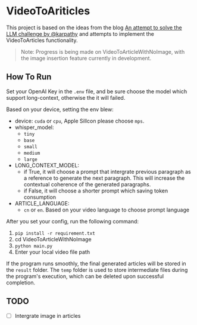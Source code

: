 # VideoToAriticles

This project is based on the ideas from the blog [An attempt to solve the LLM challenge by @karpathy](https://twitter.com/MisbahSy/status/1763639317270786531) and attempts to implement the VideoToArticles functionality.

> Note: Progress is being made on VideoToArticleWithNoImage, with the image insertion feature currently in development.

## How To Run

Set your OpenAI Key in the `.env` file, and be sure choose the model which support long-context, otherwise the it will failed.

Based on your device, setting the env blew:
- device: `cuda` or `cpu`, Apple Sillcon please choose `mps`.
- whisper_model: 
    - `tiny`
    - `base`
    - `small`
    - `medium`
    - `large`
- LONG_CONTEXT_MODEL:
    - if True, it will choose a prompt that intergrate previous paragraph as a reference to generate the next paragraph. This will increase the contextual coherence of the generated paragraphs.
    - if False, it will choose a shorter prompt which saving token consumption
- ARTICLE_LANGUAGE:
    - `cn` or `en`. Based on your video language to choose prompt language

After you set your config, run the following command:
1. `pip install -r requirement.txt`
2. cd VideoToArticleWithNoImage
3. `python main.py`
4. Enter your local video file path

If the program runs smoothly, the final generated articles will be stored in the `result` folder.
The `temp` folder is used to store intermediate files during the program's execution, which can be deleted upon successful completion.

## TODO

- [ ] Intergrate image in articles